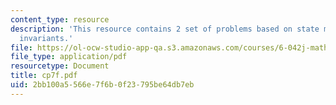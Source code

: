 ```yaml
---
content_type: resource
description: 'This resource contains 2 set of problems based on state machines I:
  invariants.'
file: https://ol-ocw-studio-app-qa.s3.amazonaws.com/courses/6-042j-mathematics-for-computer-science-fall-2005/2bb100a5566e7f6b0f23795be64db7eb_cp7f.pdf
file_type: application/pdf
resourcetype: Document
title: cp7f.pdf
uid: 2bb100a5-566e-7f6b-0f23-795be64db7eb
---
```

